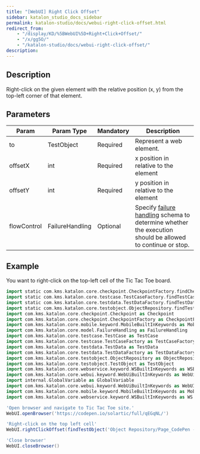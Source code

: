 ```yaml
---
title: "[WebUI] Right Click Offset"
sidebar: katalon_studio_docs_sidebar
permalink: katalon-studio/docs/webui-right-click-offset.html
redirect_from:
    - "/display/KD/%5BWebUI%5D+Right+Click+Offset/"
    - "/x/gg5O/"
    - "/katalon-studio/docs/webui-right-click-offset/"
description:
---
```

Description
-----------

Right-click on the given element with the relative position (x, y) from the top-left corner of that element.

Parameters
----------

| Param | Param Type | Mandatory | Description |
| --- | --- | --- | --- |
| to | TestObject | Required | Represent a web element. |
| offsetX | int | Required | x position in relative to the element |
| offsetY | int | Required | y position in relative to the element |
| flowControl | FailureHandling | Optional | Specify [failure handling](/x/qAAM) schema to determine whether the execution should be allowed to continue or stop. |

Example
-------

You want to right-click on the top-left cell of the Tic Tac Toe board.

```groovy
import static com.kms.katalon.core.checkpoint.CheckpointFactory.findCheckpoint
import static com.kms.katalon.core.testcase.TestCaseFactory.findTestCase
import static com.kms.katalon.core.testdata.TestDataFactory.findTestData
import static com.kms.katalon.core.testobject.ObjectRepository.findTestObject
import com.kms.katalon.core.checkpoint.Checkpoint as Checkpoint
import com.kms.katalon.core.checkpoint.CheckpointFactory as CheckpointFactory
import com.kms.katalon.core.mobile.keyword.MobileBuiltInKeywords as MobileBuiltInKeywords
import com.kms.katalon.core.model.FailureHandling as FailureHandling
import com.kms.katalon.core.testcase.TestCase as TestCase
import com.kms.katalon.core.testcase.TestCaseFactory as TestCaseFactory
import com.kms.katalon.core.testdata.TestData as TestData
import com.kms.katalon.core.testdata.TestDataFactory as TestDataFactory
import com.kms.katalon.core.testobject.ObjectRepository as ObjectRepository
import com.kms.katalon.core.testobject.TestObject as TestObject
import com.kms.katalon.core.webservice.keyword.WSBuiltInKeywords as WSBuiltInKeywords
import com.kms.katalon.core.webui.keyword.WebUiBuiltInKeywords as WebUiBuiltInKeywords
import internal.GlobalVariable as GlobalVariable
import com.kms.katalon.core.webui.keyword.WebUiBuiltInKeywords as WebUI
import com.kms.katalon.core.mobile.keyword.MobileBuiltInKeywords as Mobile
import com.kms.katalon.core.webservice.keyword.WSBuiltInKeywords as WS

'Open browser and navigate to Tic Tac Toe site.'
WebUI.openBrowser('https://codepen.io/solartic/full/qEGqNL/')

'Right-click on the top left cell'
WebUI.rightClickOffset(findTestObject('Object Repository/Page_CodePen - Tic Tac Toe/canvas_tic-tac-toe-board'), 100, 100)

'Close browser'
WebUI.closeBrowser()
```
